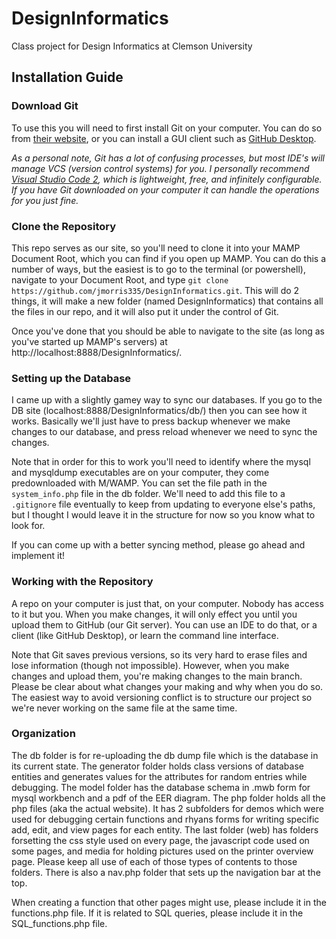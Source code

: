 # DesignInformatics
Class project for Design Informatics at Clemson University

## Installation Guide
### Download Git
To use this you will need to first install Git on your computer. You can do so from [their website](https://git-scm.com/), or you can install a GUI client such as [GitHub Desktop](https://desktop.github.com). 

*As a personal note, Git has a lot of confusing processes, but most IDE's will manage VCS (version control systems) for you. I personally recommend [Visual Studio Code 2](https://code.visualstudio.com/), which is lightweight, free, and infinitely configurable. If you have Git downloaded on your computer it can handle the operations for you just fine.*

### Clone the Repository
This repo serves as our site, so you'll need to clone it into your MAMP Document Root, which you can find if you open up MAMP. You can do this a number of ways, but the easiest is to go to the terminal (or powershell), navigate to your Document Root, and type `git clone https://github.com/jmorris335/DesignInformatics.git`. This will do 2 things, it will make a new folder (named DesignInformatics) that contains all the files in our repo, and it will also put it under the control of Git.

Once you've done that you should be able to navigate to the site (as long as you've started up MAMP's servers) at http://localhost:8888/DesignInformatics/.

### Setting up the Database
I came up with a slightly gamey way to sync our databases. If you go to the DB site (localhost:8888/DesignInformatics/db/) then you can see how it works. Basically we'll just have to press backup whenever we make changes to our database, and press reload whenever we need to sync the changes. 

Note that in order for this to work you'll need to identify where the mysql and mysqldump executables are on your computer, they come predownloaded with M/WAMP. You can set the file path in the `system_info.php` file in the db folder. We'll need to add this file to a `.gitignore` file eventually to keep from updating to everyone else's paths, but I thought I would leave it in the structure for now so you know what to look for. 

If you can come up with a better syncing method, please go ahead and implement it!

### Working with the Repository
A repo on your computer is just that, on your computer. Nobody has access to it but you. When you make changes, it will only effect you until you upload them to GitHub (our Git server). You can use an IDE to do that, or a client (like GitHub Desktop), or learn the command line interface. 

Note that Git saves previous versions, so its very hard to erase files and lose information (though not impossible). However, when you make changes and upload them, you're making changes to the main branch. Please be clear about what changes your making and why when you do so. The easiest way to avoid versioning conflict is to structure our project so we're never working on the same file at the same time.

### Organization
The db folder is for re-uploading the db dump file which is the database in its current state.
The generator folder holds class versions of database entities and generates values for the attributes for random entries while debugging.
The model folder has the database schema in .mwb form for mysql workbench and a pdf of the EER diagram.
The php folder holds all the php files (aka the actual website). It has 2 subfolders for demos which were used for debugging certain functions and rhyans forms for writing specific add, edit, and view pages for each entity.
The last folder (web) has folders forsetting the css style used on every page, the javascript code used on some pages, and media for holding pictures used on the printer overview page. Please keep all use of each of those types of contents to those folders. There is also a nav.php folder that sets up the navigation bar at the top.

When creating a function that other pages might use, please include it in the functions.php file. If it is related to SQL queries, please include it in the SQL_functions.php file. 